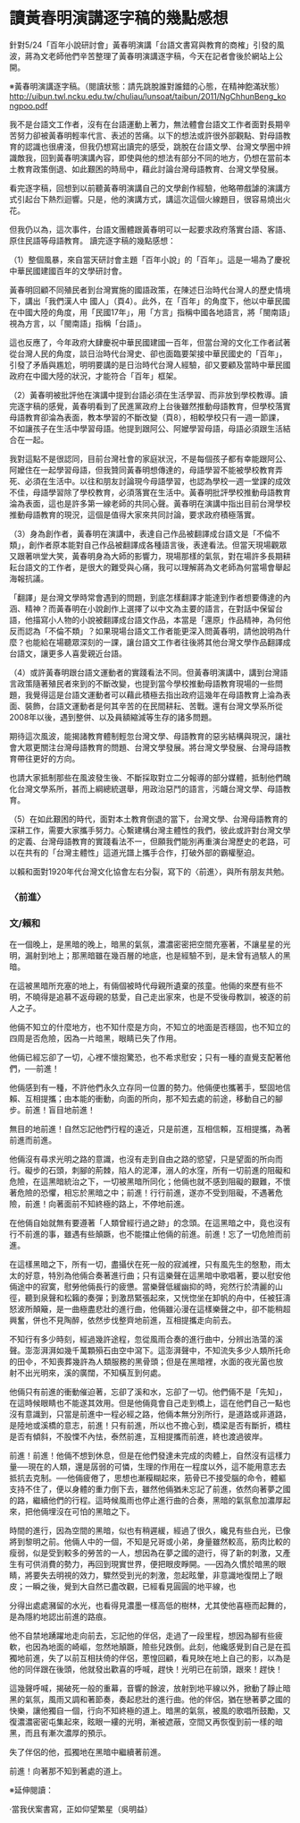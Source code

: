 # 讀黃春明演講逐字稿的幾點感想

針對5/24「百年小說研討會」黃春明演講「台語文書寫與教育的商榷」引發的風波，蔣為文老師他們辛苦整理了黃春明演講逐字稿，今天在記者會後於網站上公開。

※黃春明演講逐字稿。（閱讀狀態：請先跳脫誰對誰錯的心態，在精神飽滿狀態）
http://uibun.twl.ncku.edu.tw/chuliau/lunsoat/taibun/2011/NgChhunBeng_kongpoo.pdf

我不是台語文工作者，沒有在台語運動上著力，無法體會台語文工作者面對長期辛苦努力卻被黃春明輕率代言、表述的苦痛。以下的想法或許很外部觀點、對母語教育的認識也很膚淺，但我仍想寫出讀完的感受，跳脫在台語文學、台灣文學圈中辨識敵我，回到黃春明演講內容，即使與他的想法有部分不同的地方，仍想在當前本土教育政策倒退、如此艱困的時局中，藉此討論台灣母語教育、台灣文學發展。

看完逐字稿，回想到以前聽黃春明演講自己的文學創作經驗，他略帶戲謔的演講方式引起台下熱烈迴響。只是，他的演講方式，講這次這個火線題目，很容易燒出火花。

但我仍以為，這次事件，台語文團體跟黃春明可以一起要求政府落實台語、客語、原住民語等母語教育。
讀完逐字稿的幾點感想：

（1）整個風暴，來自當天研討會主題「百年小說」的「百年」。這是一場為了慶祝中華民國建國百年的文學研討會。

黃春明回顧不同殖民者到台灣實施的國語政策，在陳述日治時代台灣人的歷史情境下，講出「我們漢人中 國人」（頁4）。此外，在「百年」的角度下，他以中華民國在中國大陸的角度，用「民國17年」，用「方言」指稱中國各地語言，將「閩南語」視為方言，以「閩南語」指稱「台語」。

這也反應了，今年政府大肆慶祝中華民國建國一百年，但當台灣的文化工作者試著從台灣人民的角度，談日治時代台灣史、卻也面臨要架接中華民國史的「百年」，引發了矛盾與尷尬，明明要講的是日治時代台灣人經驗，卻又要顧及當時中華民國政府在中國大陸的狀況，才能符合「百年」框架。

（2）黃春明被批評他在演講中提到台語必須在生活學習、而非放到學校教導。讀完逐字稿的感覺，黃春明看到了民進黨政府上台後雖然推動母語教育，但學校落實母語教育卻淪為表面，教本學習的不斷改變（頁8），相較學校只有一週一節課，不如讓孩子在生活中學習母語。他提到跟阿公、阿嬤學習母語，母語必須跟生活結合在一起。

我對這點不是很認同，目前台灣社會的家庭狀況，不是每個孩子都有幸能跟阿公、阿嬤住在一起學習母語，但我贊同黃春明想傳達的，母語學習不能被學校教育弄死、必須在生活中。以往和朋友討論現今母語學習，也認為學校一週一堂課的成效不佳，母語學習除了學校教育，必須落實在生活中。黃春明批評學校推動母語教育淪為表面，這也是許多第一線老師的共同心聲。黃春明在演講中指出目前台灣學校推動母語教育的現況，這個是值得大家來共同討論，要求政府積極落實。

（3）身為創作者，黃春明在演講中，表達自己作品被翻譯成台語文是「不倫不類」，創作者原本能對自己作品被翻譯成各種語言後，表達看法。但當天現場觀眾又跟著哄堂大笑，黃春明身為大師的影響力，現場那樣的氣氛，對在場許多長期耕耘台語文的工作者，是很大的難受與心痛，我可以理解蔣為文老師為何當場會舉起海報抗議。

「翻譯」是台灣文學時常會遇到的問題，到底怎樣翻譯才能達到作者想要傳達的內涵、精神？而黃春明在小說創作上選擇了以中文為主要的語言，在對話中保留台語，他描寫小人物的小說被翻譯成台語文作品，本當是「還原」作品精神，為何他反而認為「不倫不類」？如果現場台語文工作者能更深入問黃春明，請他說明為什麼？也能給在場聽眾深刻的一課，讓台語文工作者往後將其他台灣文學作品翻譯成台語文，讓更多人喜愛親近台語。

（4）或許黃春明跟台語文運動者的實踐看法不同。但黃春明演講中，講到台灣語言政策隨著殖民者來到的不斷改變，也提到當今學校推動母語教育現場的一些問題，我覺得這是台語文運動者可以藉此積極去指出政府這幾年在母語教育上淪為表面、裝飾，台語文運動者是何其辛苦的在民間耕耘、苦戰。還有台灣文學系所從2008年以後，遇到整併、以及員額縮減等生存的諸多問題。

期待這次風波，能揭諸教育體制輕忽台灣文學、母語教育的惡劣結構與現況，讓社會大眾更關注台灣母語教育的問題、台灣文學發展。將台灣文學發展、台灣母語教育帶往更好的方向。

也請大家抵制那些在風波發生後、不斷採取對立二分報導的部分媒體，抵制他們醜化台灣文學系所，甚而上綱總統選舉，用政治惡鬥的語言，污衊台灣文學、母語教育。

（5）在如此艱困的時代，面對本土教育倒退的當下，台灣文學、台灣母語教育的深耕工作，需要大家攜手努力。心繫建構台灣主體性的我們，彼此或許對台灣文學的定義、台灣母語教育的實踐看法不一，但願我們能別再重演台灣歷史的老路，可以在共有的「台灣主體性」這道光譜上攜手合作，打破外部的霸權壓迫。

以賴和面對1920年代台灣文化協會左右分裂，寫下的〈前進〉，與所有朋友共勉。

### 〈前進〉

### 文/賴和

在一個晚上，是黑暗的晚上，暗黑的氣氛，濃濃密密把空間充塞著，不讓星星的光明，漏射到地上；那黑暗雖在幾百層的地底，也是經驗不到，是未曾有過駭人的黑暗。

在這被黑暗所充塞的地上，有倆個被時代母親所遺棄的孩童。他倆的來歷有些不明，不曉得是追慕不返母親的慈愛，自己走出家來，也是不受後母教訓，被逐的前 人之子。

他倆不知立的什麼地方，也不知什麼是方向，不知立的地面是否穩固，也不知立的四周是否危險，因為一片暗黑，眼睛已失了作用。

他倆已經忘卻了一切，心裡不懷抱驚恐，也不希求慰安；只有一種的直覺支配著他們，──前進！

他倆感到有一種，不許他們永久立存同一位置的勢力。他倆便也攜著手，堅固地信賴、互相提攜；由本能的衝動，向面的所向，那不知去處的前途，移動自己的腳步。前進！盲目地前進！

無目的地前進！自然忘記他們行程的遠近，只是前進，互相信賴，互相提攜，為著前進而前進。

他倆沒有尋求光明之路的意識，也沒有走到自由之路的慾望，只是望面的所向而行。礙步的石頭，刺腳的荊棘，陷人的泥澤，溺人的水窪，所有一切前進的阻礙和危險，在這黑暗統治之下，一切被黑暗所同化；他倆也就不感到阻礙的艱難，不懷著危險的恐懼，相忘於黑暗之中；前進！行行前進，遂亦不受到阻礙，不遇著危險，前進！向著面前不知終極的路上，不停地前進。

在他倆自始就無有要遵著「人類曾經行過之跡」的念頭。在這黑暗之中，竟也沒有行不前進的事，雖遇有些顛蹶，也不能擋止他倆的前進。前進！忘了一切危險而前進。

在這樣黑暗之下，所有一切，盡攝伏在死一般的寂滅裡，只有風先生的慇懃，雨太太的好意，特別為他倆合奏著進行曲；只有這樂聲在這黑暗中歌唱著，要以慰安他倆途中的寂寞，慰勞他倆長行的疲憊。當樂聲低緩幽抑的時，宛然行於清麗的山徑，聽到泉聲和松籟的奏彈；到激昂緊張起來，又恍惚坐在卸帆的舟中，任被狂濤怒波所顛簸，是一曲極盡悲壯的進行曲，他倆雖沁漫在這樣樂聲之中，卻不能稍超興奮，併也不見陶醉，依然步伐整齊地前進，互相提攜走向前去。

不知行有多少時刻，經過幾許途程，忽從風雨合奏的進行曲中，分辨出浩蕩的溪聲。澎澎湃湃如幾千萬顆殞石由空中瀉下。這澎湃聲中，不知流失多少人類所托命的田，不知喪葬幾許為人類服務的黑骨頭；但是在黑暗裡，水面的夜光菌也放射不出光明來，溪的廣闊，不知橫亙到何處。

他倆只有前進的衝動催迫著，忘卻了溪和水，忘卻了一切。他們倆不是「先知」，在這時候眼睛也不能遂其效用。但是他倆竟會自己走到橋上，這在他們自己一點也沒有意識到，只當是前進中一程必經之路，他倆本無分別所行，是道路或非道路，是陸地或溪橋的意志，前進！只有前進，所以也不擔心到，橋梁是否有斷折，橋柱是否有傾斜，不股慄不內怯，泰然前進，互相提攜而前進，終也渡過彼岸。

前進！前進！他倆不想到休息，但是在他們發達未完成的肉體上，自然沒有這樣力量──現在的人類，還是孱弱的可憐，生理的作用在一程度以外，這不能用意志去抵抗去克制。──他倆疲倦了，思想也漸糢糊起來，筋骨已不接受腦的命令，體軀支持不住了，便以身體的重力倒下去，雖然他倆猶未忘記了前進，依然向著夢之國的路，繼續他們的行程。這時候風雨也停止進行曲的合奏，黑暗的氣氛愈加濃厚起來，把他倆埋沒在可怕的黑暗之下。

時間的進行，因為空間的黑暗，似也有稍遲緩，經過了很久，纔見有些白光，已像將到黎明之前。他倆人中的一個，不知是兄哥或小弟，身量雖然較高，筋肉比較的瘦弱，似是受到較多的勞苦的一人，想因為在夢之國的遊行，得了新的刺激，又產生有可供消費的勢力，再回到現實世界，便把眼皮睜開。──因為久慣於暗黑的眼睛，將要失去明視的效力，驟然受到光的刺激，忽起眩暈，非意識地復閉上了眼皮；一瞬之後，覺到大自然已盡改觀，已經看見圓圓的地平線，也

分得出處處瀦留的水光，也看得見濃墨一樣高低的樹林，尤其使他喜極而起舞的，是為隱約地認出前進的路痕。

他不自禁地踴躍地走向前去，忘記他的伴侶，走過了一段里程，想因為腳有些疲軟，也因為地面的崎嶇，忽然地顛蹶，險些兒跌倒。此刻，他纔感覺到自己是在孤獨地前進，失了以前互相扶倚的伴侶，蔥惶回顧，看見映在地上自己的影，以為是他的同伴跟在後頭，他就發出歡喜的呼喊，趕快！光明已在前頭，跟來！趕快！

這幾聲呼喊，揭破死一般的重幕，音響的餘波，放射到地平線以外，掀動了靜止暗黑的氣氛，風雨又調和著節奏，奏起悲壯的進行曲。他的伴侶，猶在戀著夢之國的快樂，讓他獨自一個，行向不知終極的道上。暗黑的氣氛，被風的歌唱所鼓勵，又復濃濃密密屯集起來，眩眼一縷的光明，漸被遮蔽，空間又再恢復到前一樣的暗黑，而且有漸次濃厚的預示。

失了伴侶的他，孤獨地在黑暗中繼續著前進。

前進！向著那不知到著處的道上。 


※延伸閱讀：

‧當我伏案書寫，正如仰望繁星（吳明益）
